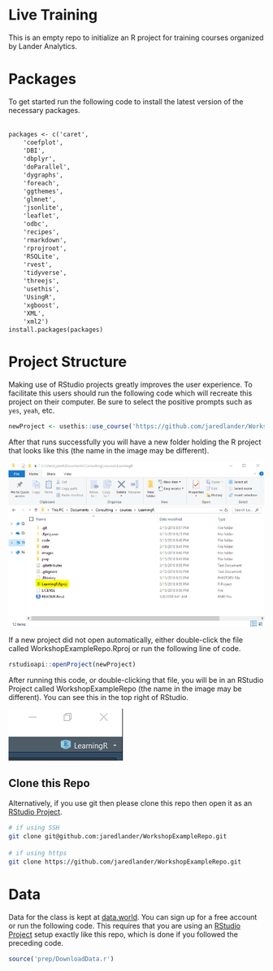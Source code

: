 
<!-- README.md is generated from README.Rmd. Please edit that file -->
Live Training
=============

This is an empty repo to initialize an R project for training courses organized by Lander Analytics.

Packages
========

To get started run the following code to install the latest version of the necessary packages.

<pre class='sourceCode r'><code class='sourceCode r'>
packages <- c('caret', 
    'coefplot', 
    'DBI', 
    'dbplyr', 
    'doParallel', 
    'dygraphs', 
    'foreach', 
    'ggthemes', 
    'glmnet', 
    'jsonlite', 
    'leaflet', 
    'odbc', 
    'recipes', 
    'rmarkdown', 
    'rprojroot', 
    'RSQLite', 
    'rvest', 
    'tidyverse', 
    'threejs', 
    'usethis', 
    'UsingR', 
    'xgboost', 
    'XML', 
    'xml2')
install.packages(packages)
</code></pre>

Project Structure
=================

Making use of RStudio projects greatly improves the user experience. To facilitate this users should run the following code which will recreate this project on their computer. Be sure to select the positive prompts such as `yes`, `yeah`, etc.

``` r
newProject <- usethis::use_course('https://github.com/jaredlander/WorkshopExampleRepo/archive/master.zip')
```

After that runs successfully you will have a new folder holding the R project that looks like this (the name in the image may be different).

![](images/ProjectFolder.png)

If a new project did not open automatically, either double-click the file called WorkshopExampleRepo.Rproj or run the following line of code.

``` r
rstudioapi::openProject(newProject)
```

After running this code, or double-clicking that file, you will be in an RStudio Project called WorkshopExampleRepo (the name in the image may be different). You can see this in the top right of RStudio.

![](images/ProjectCorner.png)

Clone this Repo
---------------

Alternatively, if you use git then please clone this repo then open it as an [RStudio Project](https://support.rstudio.com/hc/en-us/articles/200526207-Using-Projects).

``` sh
# if using SSH
git clone git@github.com:jaredlander/WorkshopExampleRepo.git

# if using https
git clone https://github.com/jaredlander/WorkshopExampleRepo.git
```

Data
====

Data for the class is kept at [data.world](https://data.world/landeranalytics/training). You can sign up for a free account or run the following code. This requires that you are using an [RStudio Project](https://support.rstudio.com/hc/en-us/articles/200526207-Using-Projects) setup exactly like this repo, which is done if you followed the preceding code.

``` r
source('prep/DownloadData.r')
```
